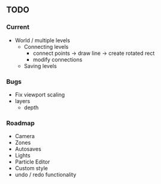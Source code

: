
## TODO

### Current
- World / multiple levels
  - Connecting levels
    - connect points -> draw line -> create rotated rect
    - modify connections
  - Saving levels

### Bugs
- Fix viewport scaling
- layers
  - depth

### Roadmap
- Camera
- Zones
- Autosaves
- Lights
- Particle Editor
- Custom style
- undo / redo functionality
